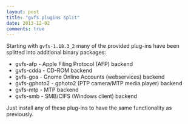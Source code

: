 ```yaml
---
layout: post
title: "gvfs plugins split"
date: 2013-12-02
comments: true
---
```


Starting with `gvfs-1.18.3_2` many of the provided plug-ins have been splitted
into additional binary packages:

 - gvfs-afp - Apple Filing Protocol (AFP) backend
 - gvfs-cdda - CD-ROM backend
 - gvfs-goa - Gnome Online Accounts (webservices) backend
 - gvfs-gphoto2 - gphoto2 (PTP camera/MTP media player) backend
 - gvfs-mtp - MTP backend
 - gvfs-smb - SMB/CIFS (Windows client) backend

Just install any of these plug-ins to have the same functionality as previously.
